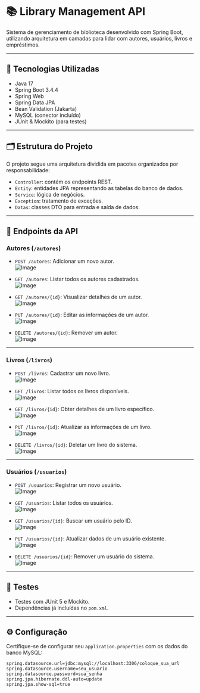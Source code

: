 # 📚 Library Management API

Sistema de gerenciamento de biblioteca desenvolvido com Spring Boot, utilizando arquitetura em camadas para lidar com autores, usuários, livros e empréstimos.

---

## 🚀 Tecnologias Utilizadas

- Java 17
- Spring Boot 3.4.4
- Spring Web
- Spring Data JPA
- Bean Validation (Jakarta)
- MySQL (conector incluído)
- JUnit & Mockito (para testes)

---

## 🗂️ Estrutura do Projeto

O projeto segue uma arquitetura dividida em pacotes organizados por responsabilidade:

- `Controller`: contém os endpoints REST.
- `Entity`: entidades JPA representando as tabelas do banco de dados.
- `Service`: lógica de negócios.
- `Exception`: tratamento de exceções.
- `Datas`: classes DTO para entrada e saída de dados.

---
## 📌 Endpoints da API

###  Autores (`/autores`)

- `POST /autores`: Adicionar um novo autor.  
 ![Image](https://github.com/user-attachments/assets/1c64e39e-ee6c-4ca6-baaa-55ab3f725278)

- `GET /autores`: Listar todos os autores cadastrados.  
![Image](https://github.com/user-attachments/assets/6671a193-0ee4-4ef3-a971-8ac3869f7b36)

- `GET /autores/{id}`: Visualizar detalhes de um autor.  
![Image](https://github.com/user-attachments/assets/80b99204-44f9-45fc-9074-2f2875ee549f)

- `PUT /autores/{id}`: Editar as informações de um autor.  
![Image](https://github.com/user-attachments/assets/6b4c0a36-6af5-4525-87db-d992a4a03f11)

- `DELETE /autores/{id}`: Remover um autor.  
![Image](https://github.com/user-attachments/assets/1b9651af-e399-4289-b2c4-31df4554149f)
---

### Livros (`/livros`)

- `POST /livros`: Cadastrar um novo livro.  
![Image](https://github.com/user-attachments/assets/6a56469e-d659-40c7-b3da-90511005e0f1)

- `GET /livros`: Listar todos os livros disponíveis.  
  ![Image](https://github.com/user-attachments/assets/287a3677-9cb7-4220-b189-8684fe36ac08)

- `GET /livros/{id}`: Obter detalhes de um livro específico.  
 ![Image](https://github.com/user-attachments/assets/ec98d07b-2af6-4cc4-a23e-79fd150dbf54)

- `PUT /livros/{id}`: Atualizar as informações de um livro.  
 ![Image](https://github.com/user-attachments/assets/cc10f822-782a-46cc-b3b9-99818c3ce1ed)

- `DELETE /livros/{id}`: Deletar um livro do sistema.  
![Image](https://github.com/user-attachments/assets/17f088ab-4ebb-4fb8-8e1f-ed7fc5ee44db)

---
###  Usuários (`/usuarios`)

- `POST /usuarios`: Registrar um novo usuário.  
![Image](https://github.com/user-attachments/assets/5fa7f235-7c83-48b5-a0d8-16967fffe151)

- `GET /usuarios`: Listar todos os usuários.  
![Image](https://github.com/user-attachments/assets/ea614aeb-0f53-4ff5-9edf-51b80194c2e7)

- `GET /usuarios/{id}`: Buscar um usuário pelo ID.  
![Image](https://github.com/user-attachments/assets/2fa1411d-e981-485f-a30b-48b7dfcec40e)

- `PUT /usuarios/{id}`: Atualizar dados de um usuário existente.  
![Image](https://github.com/user-attachments/assets/8253a16d-f05f-4e74-9644-413807bea8a6)

- `DELETE /usuarios/{id}`: Remover um usuário do sistema.  
![Image](https://github.com/user-attachments/assets/67c12fc6-93b8-4bc3-8697-9eaaa1ce0cdf)

---




## 🧪 Testes

- Testes com JUnit 5 e Mockito.
- Dependências já incluídas no `pom.xml`.

---

## ⚙️ Configuração

Certifique-se de configurar seu `application.properties` com os dados do banco MySQL:

```properties
spring.datasource.url=jdbc:mysql://localhost:3306/coloque_sua_url
spring.datasource.username=seu_usuario
spring.datasource.password=sua_senha
spring.jpa.hibernate.ddl-auto=update
spring.jpa.show-sql=true
